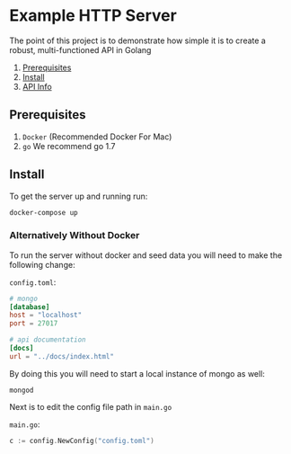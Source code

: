 # Example HTTP Server

The point of this project is to demonstrate how simple it is to create a robust, multi-functioned API in Golang

1. [Prerequisites](#prerequisites)
2. [Install](#install)
3. [API Info](#api)

## Prerequisites

1. `Docker` (Recommended Docker For Mac)
2. `go` We recommend go 1.7

## Install

To get the server up and running run:
```bash
docker-compose up
```

### Alternatively Without Docker

To run the server without docker and seed data you will need to make the following change:

`config.toml`:
```toml
# mongo
[database]
host = "localhost"
port = 27017

# api documentation
[docs]
url = "../docs/index.html"
```
By doing this you will need to start a local instance of mongo as well:
```
mongod
```

Next is to edit the config file path in `main.go`

`main.go`:
```go
c := config.NewConfig("config.toml")
```

